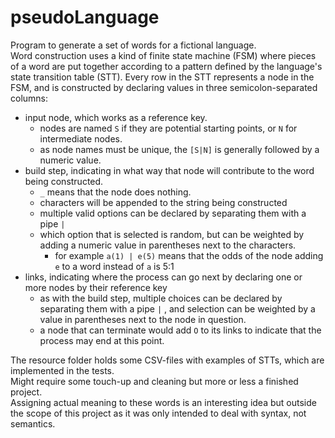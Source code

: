 # pseudoLanguage
Program to generate a set of words for a fictional language.  
Word construction uses a kind of finite state machine (FSM) where pieces of a word are put together according to a pattern
defined by the language's state transition table (STT).
Every row in the STT represents a node in the FSM, and is constructed by declaring values in three semicolon-separated columns:
- input node, which works as a reference key.
  - nodes are named ``S`` if they are potential starting points, or ``N`` for intermediate nodes. 
  - as node names must be unique, the ``[S|N]`` is generally followed by a numeric value.  
- build step, indicating in what way that node will contribute to the word being constructed.
  - ``_`` means that the node does nothing.
  - characters will be appended to the string being constructed  
  - multiple valid options can be declared by separating them with a pipe ``|``
  - which option that is selected is random, but can be weighted by adding a numeric value in parentheses next to the characters.
    - for example ``a(1) | e(5)`` means that the odds of the node adding `e` to a word instead of `a` is 5:1
- links, indicating where the process can go next by declaring one or more nodes by their reference key
  - as with the build step, multiple choices can be declared by separating them with a pipe ``|`` , and selection can be 
weighted by a value in parentheses next to the node in question.
  - a node that can terminate would add `O` to its links to indicate that the process may end at this point. 

The resource folder holds some CSV-files with examples of STTs, which are implemented in the tests.   
Might require some touch-up and cleaning but more or less a finished project.  
Assigning actual meaning to these words is an interesting idea but outside the scope of this project as it was only intended to deal with syntax, not semantics. 